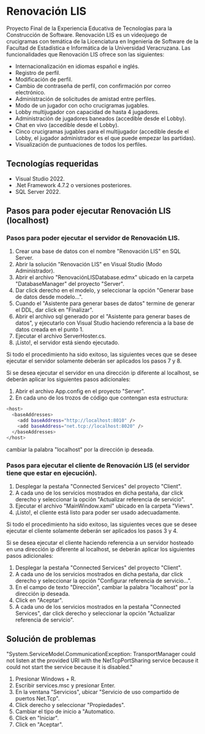 # Renovación LIS
Proyecto Final de la Experiencia Educativa de Tecnologías para la Construcción de Software.
Renovación LIS es un videojuego de crucigramas con temática de la Licenciatura en Ingeniería de Software de la Facultad de Estadística e Informática de la  Universidad Veracruzana.
Las funcionalidades que Renovación LIS ofrece son las siguientes:
* Internacionalización en idiomas español e inglés.
* Registro de perfil.
* Modificación de perfil.
* Cambio de contraseña de perfil, con confirmación por correo electrónico.
* Administración de solicitudes de amistad entre perfiles.
* Modo de un jugador con ocho crucigramas jugables.
* Lobby multijugador con capacidad de hasta 4 jugadores.
* Administración de jugadores baneados (accedible desde el Lobby).
* Chat en vivo (accedible desde el Lobby).
* Cinco crucigramas jugables para el multijugador (accedible desde el Lobby, el jugador administrador es el que puede empezar las partidas).
* Visualización de puntuaciones de todos los perfiles.

## Tecnologías requeridas
* Visual Studio 2022.
* .Net Framework 4.7.2 o versiones posteriores.
* SQL Server 2022.

## Pasos para poder ejecutar Renovación LIS (localhost)
### Pasos para poder ejecutar el servidor de Renovación LIS.
1. Crear una base de datos con el nombre "Renovación LIS" en SQL Server.
2. Abrir la solución "Renovación LIS" en Visual Studio (Modo Administrador).
3. Abrir el archivo "RenovaciónLISDatabase.edmx" ubicado en la carpeta "DatabaseManager" del proyecto "Server".
4. Dar click derecho en el modelo, y seleccionar la opción "Generar base de datos desde modelo...".
5. Cuando el "Asistente para generar bases de datos" termine de generar el DDL, dar click en "Finalizar".
6. Abrir el archivo sql generado por el "Asistente para generar bases de datos", y ejecutarlo con Visual Studio haciendo referencia a la base de datos creada en el punto 1.
7. Ejecutar el archivo ServerHoster.cs.
8. ¡Listo!, el servidor está siendo ejecutado.

Si todo el procedimiento ha sido exitoso, las siguientes veces que se desee ejecutar el servidor solamente deberán ser aplicados los pasos 7 y 8.

Si se desea ejecutar el servidor en una dirección ip diferente al localhost, se deberán aplicar los siguientes pasos adicionales:
1. Abrir el archivo App.config en el proyecto "Server".
2. En cada uno de los trozos de código que contengan esta estructura:
```bash
<host>
  <baseAddresses>
    <add baseAddress="http://localhost:8010" />
    <add baseAddress="net.tcp://localhost:8020" />
  </baseAddresses>
</host>
```
cambiar la palabra "localhost" por la dirección ip deseada.

### Pasos para ejecutar el cliente de Renovación LIS (el servidor tiene que estar en ejecución).
1. Desplegar la pestaña "Connected Services" del proyecto "Client".
2. A cada uno de los servicios mostrados en dicha pestaña, dar click derecho y seleccionar la opción "Actualizar referencia de servicio".
3. Ejecutar el archivo "MainWindow.xaml" ubicado en la carpeta "Views".
4. ¡Listo!, el cliente está listo para poder ser usado adecuadamente.

Si todo el procedimiento ha sido exitoso, las siguientes veces que se desee ejecutar el cliente solamente deberán ser aplicados los pasos 3 y 4.

Si se desea ejecutar el cliente haciendo referencia a un servidor hosteado en una dirección ip diferente al localhost, se deberán aplicar los siguientes pasos adicionales:
1. Desplegar la pestaña "Connected Services" del proyecto "Client".
2. A cada uno de los servicios mostrados en dicha pestaña, dar click derecho y seleccionar la opción "Configurar referencia de servicio...".
3. En el campo de texto "Dirección", cambiar la palabra "localhost" por la dirección ip deseada.
4. Click en "Aceptar".
5. A cada uno de los servicios mostrados en la pestaña "Connected Services", dar click derecho y seleccionar la opción "Actualizar referencia de servicio".

## Solución de problemas
"System.ServiceModel.CommunicationException: TransportManager could not listen at the provided URI with the NetTcpPortSharing service because it could not start the service because it is disabled."
1. Presionar Windows + R.
2. Escribir services.msc y presionar Enter.
3. En la ventana "Servicios", ubicar "Servicio de uso compartido de puertos Net.Tcp".
4. Click derecho y seleccionar "Propiedades".
5. Cambiar el tipo de inicio a "Automatico.
6. Click en "Iniciar".
7. Click en "Aceptar".